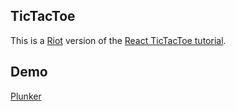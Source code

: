 ## TicTacToe

This is a [Riot](https://riot.js.org) version of the [React TicTacToe tutorial](https://reactjs.org/tutorial/tutorial.html).

## Demo
[Plunker](https://next.plnkr.co/edit/KbRBNbQk309snbzo?preview)
